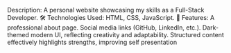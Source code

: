 Description: A personal website showcasing my skills as a Full-Stack
 Developer.
 🛠
 Technologies Used: HTML, CSS, JavaScript.
 🔹
 Features:
 A professional about page.
 Social media links (GitHub, LinkedIn, etc.).
 Dark-themed modern UI, reflecting creativity and adaptability.
 Structured content effectively highlights strengths, improving self
presentation

